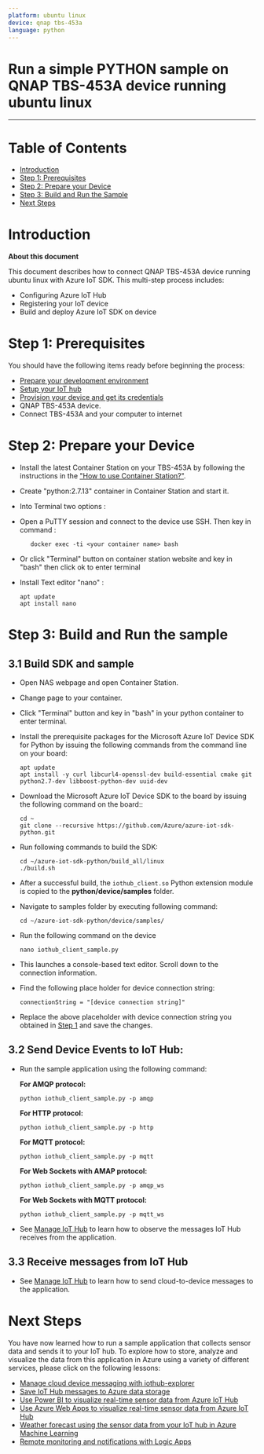 ```yaml
---
platform: ubuntu linux
device: qnap tbs-453a
language: python
---
```


Run a simple PYTHON sample on QNAP TBS-453A device running ubuntu linux
===
---

# Table of Contents

-   [Introduction](#Introduction)
-   [Step 1: Prerequisites](#Prerequisites)
-   [Step 2: Prepare your Device](#PrepareDevice)
-   [Step 3: Build and Run the Sample](#Build)
-   [Next Steps](#NextSteps)

<a name="Introduction"></a>
# Introduction

**About this document**

This document describes how to connect QNAP TBS-453A device running ubuntu linux with Azure IoT SDK. This multi-step process includes:
-   Configuring Azure IoT Hub
-   Registering your IoT device
-   Build and deploy Azure IoT SDK on device

<a name="Prerequisites"></a>
# Step 1: Prerequisites

You should have the following items ready before beginning the process:

-   [Prepare your development environment][setup-devbox-python]
-   [Setup your IoT hub][lnk-setup-iot-hub]
-   [Provision your device and get its credentials][lnk-manage-iot-hub]
-   QNAP TBS-453A device.
-   Connect TBS-453A and your computer to internet

<a name="PrepareDevice"></a>
# Step 2: Prepare your Device

-   Install the latest Container Station on your TBS-453A by following the instructions in the ["How to use Container Station?"](https://www.qnap.com/en/how-to/tutorial/article/how-to-use-container-station).

-   Create "python:2.7.13" container in Container Station and start it.

-   Into Terminal two options :
 -   Open a PuTTY session and connect to the device use SSH. Then key in command : 
        
            docker exec -ti <your container name> bash

 -   Or click "Terminal" button on container station website and key in "bash" then click ok to enter terminal

-   Install Text editor "nano" : 

        apt update
        apt install nano

<a name="Build"></a>
# Step 3: Build and Run the sample

<a name="Load"></a>
## 3.1 Build SDK and sample

-   Open NAS webpage and open Container Station.

-   Change page to your container.

-   Click "Terminal" button and key in "bash" in your python container to enter terminal.

-   Install the prerequisite packages for the Microsoft Azure IoT Device SDK for Python by issuing the following commands from the command line on your board:

        apt update
        apt install -y curl libcurl4-openssl-dev build-essential cmake git python2.7-dev libboost-python-dev uuid-dev

-   Download the Microsoft Azure IoT Device SDK to the board by issuing the following command on the board::

        cd ~
        git clone --recursive https://github.com/Azure/azure-iot-sdk-python.git

-   Run following commands to build the SDK:

        cd ~/azure-iot-sdk-python/build_all/linux
	    ./build.sh    

-   After a successful build, the `iothub_client.so` Python extension module is copied to the **python/device/samples** folder.

-   Navigate to samples folder by executing following command:

        cd ~/azure-iot-sdk-python/device/samples/

-   Run the following command on the device

        nano iothub_client_sample.py

-   This launches a console-based text editor. Scroll down to the connection information.

-   Find the following place holder for device connection string:

        connectionString = "[device connection string]"

-   Replace the above placeholder with device connection string you obtained in [Step 1](#Prerequisites) and save the changes.

## 3.2 Send Device Events to IoT Hub:

-   Run the sample application using the following command:

    **For AMQP protocol:**

        python iothub_client_sample.py -p amqp

    **For HTTP protocol:**

        python iothub_client_sample.py -p http

    **For MQTT protocol:**

        python iothub_client_sample.py -p mqtt

    **For Web Sockets with AMAP protocol:**

        python iothub_client_sample.py -p amqp_ws

    **For Web Sockets with MQTT protocol:**

        python iothub_client_sample.py -p mqtt_ws


-   See [Manage IoT Hub][lnk-manage-iot-hub] to learn how to observe the messages IoT Hub receives from the application.

## 3.3 Receive messages from IoT Hub

-   See [Manage IoT Hub][lnk-manage-iot-hub] to learn how to send cloud-to-device messages to the application.

<a name="NextSteps"></a>
# Next Steps
 
You have now learned how to run a sample application that collects sensor data and sends it to your IoT hub. To explore how to store, analyze and visualize the data from this application in Azure using a variety of different services, please click on the following lessons:
 
-   [Manage cloud device messaging with iothub-explorer]
-   [Save IoT Hub messages to Azure data storage]
-   [Use Power BI to visualize real-time sensor data from Azure IoT Hub]
-   [Use Azure Web Apps to visualize real-time sensor data from Azure IoT Hub]
-   [Weather forecast using the sensor data from your IoT hub in Azure Machine Learning]
-   [Remote monitoring and notifications with Logic Apps]   
 
[Manage cloud device messaging with iothub-explorer]: https://docs.microsoft.com/en-us/azure/iot-hub/iot-hub-explorer-cloud-device-messaging
[Save IoT Hub messages to Azure data storage]: https://docs.microsoft.com/en-us/azure/iot-hub/iot-hub-store-data-in-azure-table-storage
[Use Power BI to visualize real-time sensor data from Azure IoT Hub]: https://docs.microsoft.com/en-us/azure/iot-hub/iot-hub-live-data-visualization-in-power-bi
[Use Azure Web Apps to visualize real-time sensor data from Azure IoT Hub]: https://docs.microsoft.com/en-us/azure/iot-hub/iot-hub-live-data-visualization-in-web-apps
[Weather forecast using the sensor data from your IoT hub in Azure Machine Learning]: https://docs.microsoft.com/en-us/azure/iot-hub/iot-hub-weather-forecast-machine-learning
[Remote monitoring and notifications with Logic Apps]: https://docs.microsoft.com/en-us/azure/iot-hub/iot-hub-monitoring-notifications-with-azure-logic-apps
[setup-devbox-python]: https://github.com/Azure/azure-iot-device-ecosystem/blob/master/get_started/python-devbox-setup.md
[lnk-setup-iot-hub]: ../setup_iothub.md
[lnk-manage-iot-hub]: ../manage_iot_hub.md
 